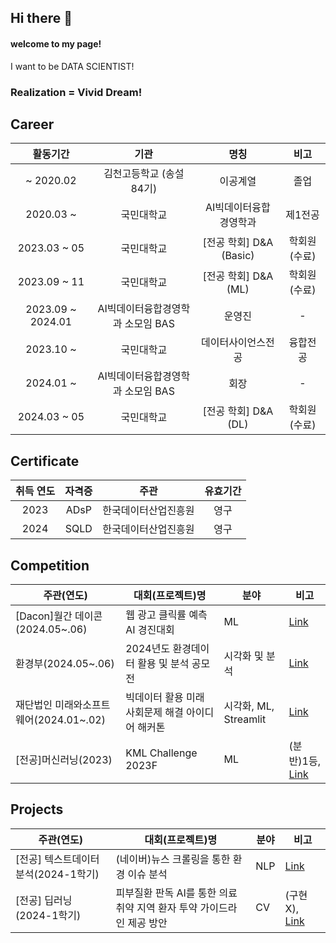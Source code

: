 ## Hi there 👋
#### welcome to my page!
I want to be DATA SCIENTIST! 

### Realization = Vivid Dream!

## Career
| 활동기간 | 기관 | 명칭 | 비고 |
| :------: | :------: | :------: | :------: |
| ~ 2020.02 | 김천고등학교 (송설 84기) | 이공계열 | 졸업 |
| 2020.03 ~ | 국민대학교 | AI빅데이터융합경영학과 | 제1전공 |
| 2023.03 ~ 05 | 국민대학교 | [전공 학회] D&A (Basic) | 학회원(수료) |
| 2023.09 ~ 11 | 국민대학교 | [전공 학회] D&A (ML) | 학회원(수료) |
| 2023.09 ~ 2024.01 | AI빅데이터융합경영학과 소모임 BAS | 운영진 | - |
| 2023.10 ~ | 국민대학교 | 데이터사이언스전공 | 융합전공 |
| 2024.01 ~  | AI빅데이터융합경영학과 소모임 BAS | 회장 | - |
| 2024.03 ~ 05 | 국민대학교 | [전공 학회] D&A (DL) | 학회원(수료) |




## Certificate
|취득 연도|자격증|주관|유효기간|
| :------: | :------: | :------: | :------: |
|2023|ADsP|한국데이터산업진흥원|영구|
|2024|SQLD|한국데이터산업진흥원|영구|


## Competition
|주관(연도)|대회(프로젝트)명|분야|비고|
|------|---|---|---|
|[Dacon]월간 데이콘(2024.05~.06)|웹 광고 클릭률 예측 AI 경진대회| ML |[Link](https://github.com/sangwook01/Competition/tree/main/Dacon/%EC%9B%94%EA%B0%84%20%EB%8D%B0%EC%9D%B4%EC%BD%98/%EC%9B%B9%20%EA%B4%91%EA%B3%A0%20%ED%81%B4%EB%A6%AD%EB%A5%A0%20%EC%98%88%EC%B8%A1%20AI%20%EA%B2%BD%EC%A7%84%EB%8C%80%ED%9A%8C)|
|환경부(2024.05~.06)|2024년도 환경데이터 활용 및 분석 공모전| 시각화 및 분석 |[Link](https://github.com/sangwook01/Competition/tree/main/2024%EB%85%84%EB%8F%84%20%ED%99%98%EA%B2%BD%EB%8D%B0%EC%9D%B4%ED%84%B0%20%ED%99%9C%EC%9A%A9%20%EB%B0%8F%20%EB%B6%84%EC%84%9D%20%EA%B3%B5%EB%AA%A8%EC%A0%84) |
|재단법인 미래와소프트웨어(2024.01~.02)|빅데이터 활용 미래 사회문제 해결 아이디어 해커톤| 시각화, ML, Streamlit |[Link](https://github.com/sangwook01/Competition/tree/main/%EB%B9%85%EB%8D%B0%EC%9D%B4%ED%84%B0%20%ED%99%9C%EC%9A%A9%20%EB%AF%B8%EB%9E%98%20%EC%82%AC%ED%9A%8C%EB%AC%B8%EC%A0%9C%20%ED%95%B4%EA%B2%B0%20%EC%95%84%EC%9D%B4%EB%94%94%EC%96%B4%20%ED%95%B4%EC%BB%A4%ED%86%A4) |
|[전공]머신러닝(2023)|KML Challenge 2023F| ML |(분반)1등, [Link](https://github.com/sangwook01/Competition/tree/main/MAJOR_ML)|
## Projects
|주관(연도)|대회(프로젝트)명|분야|비고|
|------|---|---|---|
|[전공] 텍스트데이터분석(2024-1학기)|(네이버)뉴스 크롤링을 통한 환경 이슈 분석| NLP |[Link](https://github.com/sangwook01/Project/tree/main/%5B%EA%B5%90%EB%82%B4%5D%20%ED%85%8D%EC%8A%A4%ED%8A%B8%EB%8D%B0%EC%9D%B4%ED%84%B0%EB%B6%84%EC%84%9D)|
|[전공] 딥러닝(2024-1학기)|피부질환 판독 AI를 통한 의료 취약 지역 환자 투약 가이드라인 제공 방안| CV |(구현X), [Link](https://github.com/sangwook01/Project/tree/main/%5B%EA%B5%90%EB%82%B4%5D%20%EB%94%A5%EB%9F%AC%EB%8B%9D)|

<!--
**sangwook01/sangwook01** is a ✨ _special_ ✨ repository because its `README.md` (this file) appears on your GitHub profile.

Here are some ideas to get you started:

- 🔭 I’m currently working on ... KOOKMIN.univ 
- 🌱 I’m currently learning ...
- 👯 I’m looking to collaborate on ...
- 🤔 I’m looking for help with ...
- 💬 Ask me about ...
- 📫 How to reach me: ...
- 😄 Pronouns: ...
- ⚡ Fun fact: ...
-->
